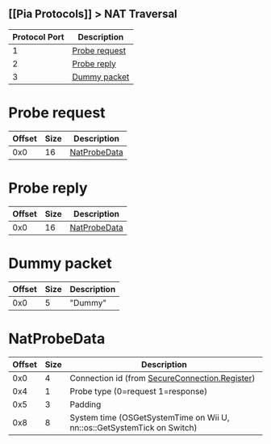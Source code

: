 [[Pia Protocols]] > NAT Traversal
---

| Protocol Port | Description |
| --- | --- |
| 1 | [Probe request](#probe-request) |
| 2 | [Probe reply](#probe-reply) |
| 3 | [Dummy packet](#dummy-packet) |

# Probe request
| Offset | Size | Description |
| --- | --- | --- |
| 0x0 | 16 | [NatProbeData](#natprobedata) |

# Probe reply
| Offset | Size | Description |
| --- | --- | --- |
| 0x0 | 16 | [NatProbeData](#natprobedata) |

# Dummy packet
| Offset | Size | Description |
| --- | --- | --- |
| 0x0 | 5 | "Dummy" |

# NatProbeData
| Offset | Size | Description |
| --- | --- | --- |
| 0x0 | 4 | Connection id (from [SecureConnection.Register](https://github.com/Kinnay/NintendoClients/wiki/Secure-Protocol#1-register)) |
| 0x4 | 1 | Probe type (0=request 1=response) |
| 0x5 | 3 | Padding |
| 0x8 | 8 | System time (OSGetSystemTime on Wii U, nn::os::GetSystemTick on Switch) |